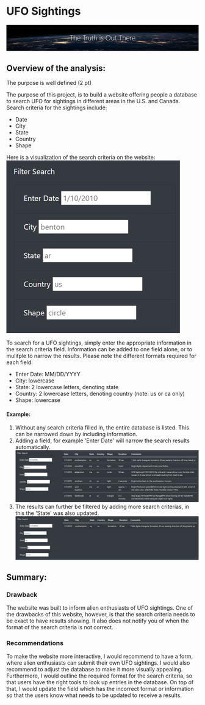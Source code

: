 # UFO Sightings
![The Truth is Out There](resources/banner.PNG)


## Overview of the analysis:

The purpose is well defined (2 pt)

The purpose of this project, is to build a website offering people a database to search UFO for sightings in different areas in the U.S. and Canada. Search criteria for the sightings include:
- Date 
- City
- State
- Country
- Shape 

Here is a visualization of the search criteria on the website: 
![Filters](resources/search.PNG)

To search for a UFO sightings, simply enter the appropriate information in the search criteria field. Information can be added to one field alone, or to mulitple to narrow the results. Please note the different formats required for each field:
- Enter Date: MM/DD/YYYY
- City: lowercase
- State: 2 lowercase letters, denoting state
- Country: 2 lowercase letters, denoting country (note: us or ca only) 
- Shape: lowercase

#### Example: 
1. Without any search criteria filled in, the entire database is listed. This can be narrowed down by including information. 
2. Adding a field, for example 'Enter Date' will narrow the search results automatically.
![Filter added: Date](resources/date.PNG)
3. The results can further be filtered by adding more search criterias, in this the 'State' was also updated. 
![Filtered Data](resources/filter.PNG)

## Summary:

### Drawback 
The website was built to inform alien enthusiasts of UFO sightings. One of the drawbacks of this website, however, is that the search criteria needs to be exact to have results showing. It also does not notify you of when the format of the search criteria is not correct.

### Recommendations
To make the website more interactive, I would recommend to have a form, where alien enthusiasts can submit their own UFO sightings. 
I would also recommend to adjust the database to make it more visually appealing. Furthermore, I would outline the required format for the search criteria, so that users have the right tools to look up entries in the database. On top of that, I would update the field which has the incorrect format or information so that the users know what needs to be updated to receive a results. 
